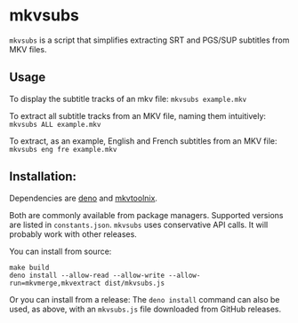 # mkvsubs

`mkvsubs` is a script that simplifies extracting SRT and PGS/SUP subtitles from MKV files.

## Usage

To display the subtitle tracks of an mkv file: `mkvsubs example.mkv`

To extract all subtitle tracks from an MKV file, naming them intuitively: `mkvsubs ALL example.mkv`

To extract, as an example, English and French subtitles from an MKV file: `mkvsubs eng fre example.mkv`

## Installation:

Dependencies are [deno](https://deno.land) and [mkvtoolnix](https://mkvtoolnix.download).

Both are commonly available from package managers.
Supported versions are listed in `constants.json`.
`mkvsubs` uses conservative API calls.
It will probably work with other releases.

You can install from source:

    make build
    deno install --allow-read --allow-write --allow-run=mkvmerge,mkvextract dist/mkvsubs.js

Or you can install from a release:
The `deno install` command can also be used, as above, with an `mkvsubs.js` file downloaded from GitHub releases.
